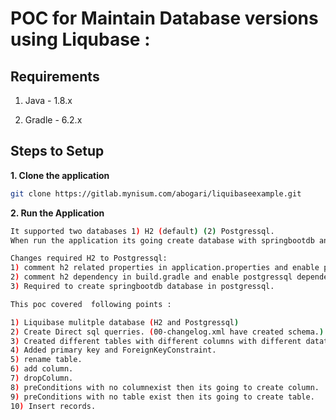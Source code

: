 # POC for Maintain Database versions using Liqubase :

## Requirements

1. Java - 1.8.x

2. Gradle - 6.2.x

## Steps to Setup

**1. Clone the application**

```bash
git clone https://gitlab.mynisum.com/abogari/liquibaseexample.git
```

**2. Run the Application**
```bash
It supported two databases 1) H2 (default) (2) Postgressql.
When run the application its going create database with springbootdb and userschema schema and run all changeset querries from xml files.

Changes required H2 to Postgressql:
1) comment h2 related properties in application.properties and enable postgressql related sqls.
2) comment h2 dependency in build.gradle and enable postgressql dependency.
3) Required to create springbootdb database in postgressql.
```

```bash
This poc covered  following points : 

1) Liquibase mulitple database (H2 and Postgressql)
2) Create Direct sql querries. (00-changelog.xml have created schema.)
3) Created different tables with different columns with different datatypes.
4) Added primary key and ForeignKeyConstraint.
5) rename table.
6) add column.
7) dropColumn.
8) preConditions with no columnexist then its going to create column.
9) preConditions with no table exist then its going to create table.
10) Insert records.

```